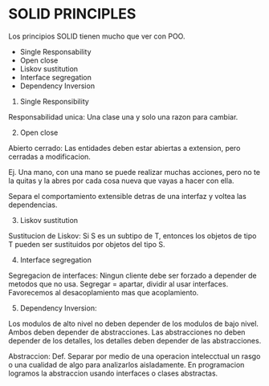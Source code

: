 # SOLID PRINCIPLES

Los principios SOLID tienen mucho que ver con POO.

- Single Responsability
- Open close
- Liskov sustitution
- Interface segregation
- Dependency Inversion

1. Single Responsibility

Responsabilidad unica: Una clase una y solo una razon para cambiar.

2. Open close

Abierto cerrado: Las entidades deben estar abiertas a extension, pero cerradas a modificacion.

Ej. Una mano, con una mano se puede realizar muchas acciones, pero no te la quitas y la abres por cada cosa nueva que vayas a hacer con ella.

Separa el comportamiento extensible detras de una interfaz y voltea las dependencias.

3. Liskov sustitution

Sustitucion de Liskov: Si S es un subtipo de T, entonces los objetos de tipo T pueden ser sustituidos por objetos del tipo S.

4. Interface segregation

Segregacion de interfaces: Ningun cliente debe ser forzado a depender de metodos que no usa. Segregar = apartar, dividir al usar interfaces. Favorecemos al desacoplamiento mas que acoplamiento.

5. Dependency Inversion:

Los modulos de alto nivel no deben depender de los modulos de bajo nivel. Ambos deben depender de abstracciones. Las abstracciones no deben depender de los detalles, los detalles deben depender de las abstracciones.

Abstraccion: Def. Separar por medio de una operacion intelecctual un rasgo o una cualidad de algo para analizarlos aisladamente. En programacion logramos la abstraccion usando interfaces o clases abstractas.

